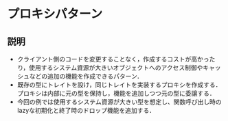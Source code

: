 # プロキシパターン

## 説明

- クライアント側のコードを変更することなく，作成するコストが高かったり，使用するシステム資源が大きいオブジェクトへのアクセス制御やキャッシュなどの追加の機能を作成できるパターン．
- 既存の型にトレイトを設け，同じトレイトを実装するプロキシを作成する．プロキシは内部に元の型を保持し，機能を追加しつつ元の型に委譲する．
- 今回の例では使用するシステム資源が大きい型を想定し、関数呼び出し時のlazyな初期化と終了時のドロップ機能を追加する．
